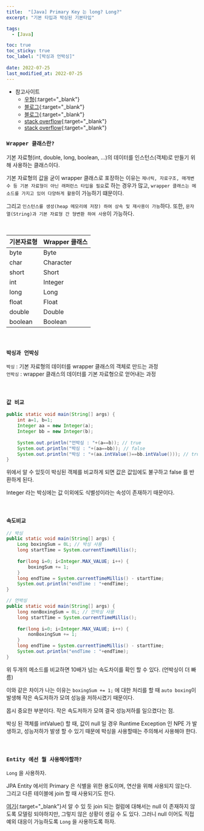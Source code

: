 ```yaml
---
title:  "[Java] Primary Key 는 long? Long?"
excerpt: "기본 타입과 박싱된 기본타입"

tags:
  - [Java]

toc: true
toc_sticky: true
toc_label: "[박싱과 언박싱]"
 
date: 2022-07-25
last_modified_at: 2022-07-25
---
```


- 참고사이트
  - [우형](https://techblog.woowahan.com/2645/){:target="_blank"}
  - [블로그](https://kounjeong.tistory.com/21){:target="_blank"}
  - [블로그](https://blog.naver.com/PostView.nhn?isHttpsRedirect=true&blogId=heartflow89&logNo=220975218499&redirect=Dlog&widgetTypeCall=true){:target="_blank"}
  - [stack overflow](https://stackoverflow.com/questions/21034955/when-to-use-long-vs-long-in-java){:target="_blank"}
  - [stack overflow](https://stackoverflow.com/questions/20421735/jpa-entity-id-primitive-or-object-type-long-or-long){:target="_blank"}


### ``Wrapper 클래스란?``

기본 자료형(int, double, long, boolean, ...)의 데이터를 인스턴스(객체)로 만들기 위해 사용하는 클래스이다. <br>

기본 자료형의 값을 굳이 wrapper 클래스로 포장하는 이유는 `제너릭, 자료구조, 매개변수 등 기본 자료형이 아닌 래퍼런스 타입을 필요`로 하는 경우가 많고, `wrapper 클래스는 메소드를 가지고 있어 다양하게 활용`이 가능하기 떄문이다. <br>

그리고 `인스턴스를 생성(heap 메모리에 저장) 하여 상속 및 재사용이 가능`하다. 또한, `문자열(String)과 기본 자료형 간 형변환 하여 사용`이 가능하다.

<br>

|기본자료형|Wrapper 클래스|
|------|---|
|byte|Byte|
|char|Character|
|short|Short|
|int|Integer|
|long|Long|
|float|Float|
|double|Double|
|boolean|Boolean|

<br> 

### ``박싱과 언박싱``

`박싱` : 기본 자료형의 데이터를 wrapper 클래스의 객체로 만드는 과정 <br>
`언박싱` : wrapper 클래스의 데이터를 기본 자료형으로 얻어내는 과정 

<br> 

### ``값 비교``

```java
public static void main(String[] args) {	
	int a=1, b=1;
	Integer aa = new Integer(a);
	Integer bb = new Integer(b);
	
	System.out.println("언박싱 : "+(a==b)); // true
	System.out.println("박싱 : "+(aa==bb)); // false
	System.out.println("박싱 : "+(aa.intValue()==bb.intValue())); // true
}
```

위에서 알 수 있듯이 박싱된 객체를 비교하게 되면 값은 값임에도 불구하고 false 를 반환하게 된다. <br>

Integer 라는 박싱에는 값 이외에도 식별성이라는 속성이 존재하기 때문이다. <br>

<br>


### ``속도비교``

```java
// 박싱
public static void main(String[] args) {	
	Long boxingSum = 0L; // 박싱 사용
	long startTime = System.currentTimeMillis();
	
	for(long i=0; i<Integer.MAX_VALUE; i++) {
		boxingSum += 1;
	}
	long endTime = System.currentTimeMillis() - startTime;
	System.out.println("endTime : "+endTime);
}

// 언박싱
public static void main(String[] args) {	
	long nonBoxingSum = 0L; // 언박싱 사용
	long startTime = System.currentTimeMillis();
	
	for(long i=0; i<Integer.MAX_VALUE; i++) {
		nonBoxingSum += 1;
	}
	long endTime = System.currentTimeMillis() - startTime;
	System.out.println("endTime : "+endTime);
}
```

위 두개의 메소드를 비교하면 10배가 넘는 속도차이를 확인 할 수 있다. (언박싱이 더 빠름) <br>

이와 같은 차이가 나는 이유는 `boxingSum += 1;` 에 대한 처리를 할 때 `auto boxing`이 발생해 작은 속도저하가 모여 성능을 저하시켰기 때문이다. <br>

몹시 중요한 부분이다. 작은 속도저하가 모여 결국 성능저하를 일으켰다는 점. <br>

박싱 된 객체를 intValue() 할 때, 값이 null 일 경우 Runtime Exception 인 NPE 가 발생하고, 성능저하가 발생 할 수 있기 때문에 박싱을 사용할때는 주의해서 사용해야 한다.

<br>



### ``Entity 에선 뭘 사용해야할까?``

`Long` 을 사용하자. <br>

JPA Entity 에서의 Primary 은 식별을 위한 용도이며, 연산을 위해 사용되지 않는다. 그리고 다른 테이블에 join 할 때 사용되기도 한다.<br>

[여기](https://ymkmoon.github.io/DB-01-Modeling/){:target="_blank"}서 알 수 있 듯 join 되는 컬럼에 대해서는 null 이 존재하지 않도록 모델링 되야하지만, 그렇지 않은 상황이 생길 수 도 있다. 그러니 null 이어도 직접 예외 대응이 가능하도록 `Long` 을 사용하도록 하자.



<br>


